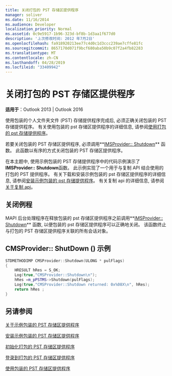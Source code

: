 ```yaml
---
title: 关闭打包的 PST 存储区提供程序
manager: soliver
ms.date: 11/16/2014
ms.audience: Developer
localization_priority: Normal
ms.assetid: 0c9e5917-1b96-323d-bf8b-1d3aa1f677d0
description: '上次修改时间: 2012 年7月2日'
ms.openlocfilehash: fa918920213ee77c4d0c1d3ccc239ae7cffe81fc
ms.sourcegitcommit: 8657170d071f9bcf680aba50b9c07f2a4fb82283
ms.translationtype: MT
ms.contentlocale: zh-CN
ms.lasthandoff: 04/28/2019
ms.locfileid: "33409942"
---
```

# <a name="shutting-down-a-wrapped-pst-store-provider"></a>关闭打包的 PST 存储区提供程序

 
  
**适用于**：Outlook 2013 | Outlook 2016 
  
使用包装的个人文件夹文件 (PST) 存储提供程序完成后, 必须正确关闭包装的 PST 存储提供程序。 有关使用包装的 pst 存储区提供程序的详细信息, 请参阅[使用打包的 pst 存储提供程序](using-a-wrapped-pst-store-provider.md)。
  
若要关闭包装的 PST 存储区提供程序, 必须调用**[IMSProvider:: Shutdown](imsprovider-shutdown.md)** 函数。 此函数以有序的方式关闭包装的 PST 存储区提供程序。 
  
在本主题中, 使用示例包装的 PST 存储提供程序中的代码示例演示了**IMSProvider:: Shutdown**函数。 此示例实现了一个用于与复制 API 结合使用的打包的 PST 提供程序。 有关下载和安装示例包装的 pst 存储区提供程序的详细信息, 请参阅[安装示例包装的 pst 存储提供程序](installing-the-sample-wrapped-pst-store-provider.md)。 有关复制 api 的详细信息, 请参阅[关于复制 api](about-the-replication-api.md)。
  
## <a name="shut-down-routine"></a>关闭例程

MAPI 后台处理程序在释放包装的 pst 存储区提供程序之前调用**[IMSProvider:: Shutdown](imsprovider-shutdown.md)** 函数, 以便包装的 pst 存储区提供程序可以正确地关闭。 该函数终止与打包的 PST 存储区提供程序关联的所有会话对象。 
  
## <a name="cmsprovidershutdown-example"></a>CMSProvider:: ShutDown () 示例

```cpp
STDMETHODIMP CMSProvider::Shutdown(ULONG * pulFlags) 
{ 
    HRESULT hRes = S_OK; 
    Log(true,"CMSProvider::Shutdown\n"); 
    hRes =m_pPSTMS->Shutdown(pulFlags); 
    Log(true,"CMSProvider::Shutdown returned: 0x%08X\n", hRes); 
    return hRes ;  
}
```

## <a name="see-also"></a>另请参阅



[关于示例包装的 PST 存储区提供程序](about-the-sample-wrapped-pst-store-provider.md)
  
[安装示例包装的 PST 存储区提供程序](installing-the-sample-wrapped-pst-store-provider.md)
  
[初始化打包的 PST 存储区提供程序](initializing-a-wrapped-pst-store-provider.md)
  
[登录到打包的 PST 存储区提供程序](logging-on-to-a-wrapped-pst-store-provider.md)
  
[使用包装的 PST 存储区提供程序](using-a-wrapped-pst-store-provider.md)

